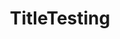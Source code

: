 ---
title:  "TitleTesting"
firstname: FirstTesting
lastname:  LastTesting
start-date:   YYYY-MM-DD 
end-date:
bio: >- 
    Testingß is dolor sit amet, consectetur adipisici elit, sed eiusmod tempor incidunt ut labore et dolore magna aliqua. Hi omnes lingua, institutis, legibus inter se differunt. Ab illo tempore, ab est sed immemorabili. Nihilne te nocturnum praesidium Palati, nihil urbis vigiliae.
profile: /assets/images/team/np_cat_114598_B8B8B8.png
features:
- feature1
- feature2
- feature3
---